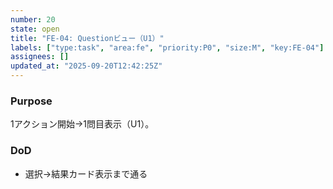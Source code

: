 ```yaml
---
number: 20
state: open
title: "FE-04: Questionビュー（U1）"
labels: ["type:task", "area:fe", "priority:P0", "size:M", "key:FE-04"]
assignees: []
updated_at: "2025-09-20T12:42:25Z"
---
```

### Purpose
1アクション開始→1問目表示（U1）。

### DoD
- 選択→結果カード表示まで通る
